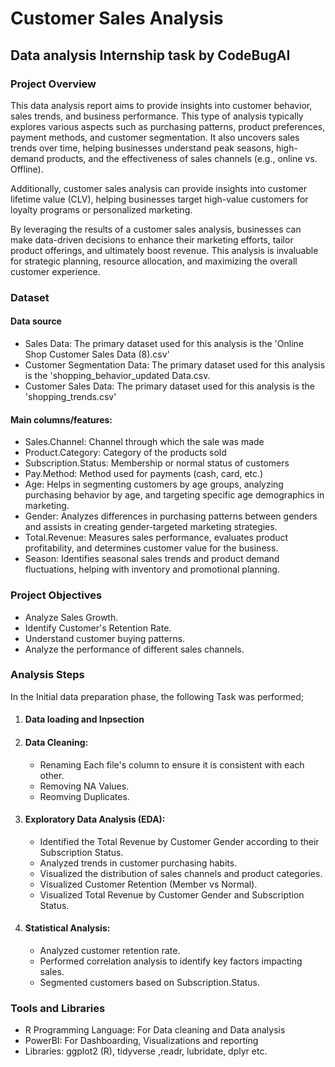# Customer Sales Analysis
## Data analysis Internship task by CodeBugAI


### Project Overview

This data analysis report aims to provide insights into customer behavior, sales trends, and business performance. This type of analysis typically explores various aspects such as purchasing patterns, product preferences, payment methods, and customer segmentation. It also uncovers sales trends over time, helping businesses understand peak seasons, high-demand products, and the effectiveness of sales channels (e.g., online vs. Offline).

Additionally, customer sales analysis can provide insights into customer lifetime value (CLV), helping businesses target high-value customers for loyalty programs or personalized marketing. 

By leveraging the results of a customer sales analysis, businesses can make data-driven decisions to enhance their marketing efforts, tailor product offerings, and ultimately boost revenue. This analysis is invaluable for strategic planning, resource allocation, and maximizing the overall customer experience.


### Dataset

#### Data source
- Sales Data: The primary dataset used for this analysis is the 'Online Shop Customer Sales Data (8).csv'
- Customer Segmentation Data: The primary dataset used for this analysis is the 'shopping_behavior_updated Data.csv.
- Customer Sales Data: The primary dataset used for this analysis is the 'shopping_trends.csv'

#### Main columns/features:
- Sales.Channel: Channel through which the sale was made
- Product.Category: Category of the products sold
- Subscription.Status: Membership or normal status of customers
- Pay.Method: Method used for payments (cash, card, etc.)
- Age: Helps in segmenting customers by age groups, analyzing purchasing behavior by age, and targeting specific age demographics in marketing.
- Gender: Analyzes differences in purchasing patterns between genders and assists in creating gender-targeted marketing strategies.
- Total.Revenue: Measures sales performance, evaluates product profitability, and determines customer value for the business.
- Season:  Identifies seasonal sales trends and product demand fluctuations, helping with inventory and promotional planning.


### Project Objectives
- Analyze Sales Growth.
- Identify Customer's Retention Rate.
- Understand customer buying patterns.
- Analyze the performance of different sales channels.


### Analysis Steps

In the Initial data preparation phase, the following Task was performed;
1. #### Data loading and Inpsection
   
2. #### Data Cleaning:
   - Renaming Each file's column to ensure it is consistent with each other.
   - Removing NA Values.
   - Reomving Duplicates.
 
3. ####  Exploratory Data Analysis (EDA):
   - Identified the Total Revenue by Customer Gender according to their Subscription Status.
   - Analyzed trends in customer purchasing habits.
   - Visualized the distribution of sales channels and product categories.
   - Visualized Customer Retention (Member vs Normal).
   - Visualized Total Revenue by Customer Gender and Subscription Status.

3. #### Statistical Analysis:
   - Analyzed customer retention rate.
   - Performed correlation analysis to identify key factors impacting sales.
   - Segmented customers based on Subscription.Status.


### Tools and Libraries

- R Programming Language: For Data cleaning and Data analysis
- PowerBI: For Dashboarding, Visualizations and reporting
- Libraries: ggplot2 (R), tidyverse ,readr, lubridate, dplyr etc.
